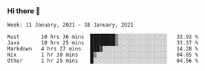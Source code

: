 ### Hi there 👋

<!--START_SECTION:waka-->
```text
Week: 11 January, 2021 - 18 January, 2021

Rust       10 hrs 36 mins  ████████▒░░░░░░░░░░░░░░░░   33.93 % 
Java       10 hrs 25 mins  ████████▒░░░░░░░░░░░░░░░░   33.37 % 
Markdown   4 hrs 27 mins   ███▓░░░░░░░░░░░░░░░░░░░░░   14.28 % 
Nix        1 hr 30 mins    █▒░░░░░░░░░░░░░░░░░░░░░░░   04.85 % 
Other      1 hr 25 mins    █░░░░░░░░░░░░░░░░░░░░░░░░   04.56 % 
```
<!--END_SECTION:waka-->

<!--
**yqmmm/yqmmm** is a ✨ _special_ ✨ repository because its `README.md` (this file) appears on your GitHub profile.

Here are some ideas to get you started:

- 🔭 I’m currently working on ...
- 🌱 I’m currently learning ...
- 👯 I’m looking to collaborate on ...
- 🤔 I’m looking for help with ...
- 💬 Ask me about ...
- 📫 How to reach me: ...
- 😄 Pronouns: ...
- ⚡ Fun fact: ...
-->

